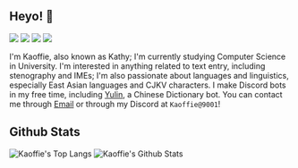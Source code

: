 ## Heyo! 👋

![](https://img.shields.io/badge/OS-Linux,%20Windows-informational?style=flat&logoColor=white&color=D7614B)
![](https://img.shields.io/badge/Spoken%20Languages-Mandarin,%20English,%20Japanese-informational?style=flat&logoColor=white&color=0E7FBF)
![](https://img.shields.io/badge/Programming%20Languages-Java,%20Python,%20C%2B%2B-informational?style=flat&logoColor=white&color=2BBB8B)
[![](https://img.shields.io/badge/Steno%20Theory-Plover-informational?style=flat&logoColor=white&color=447166)](http://www.openstenoproject.org/)


I'm Kaoffie, also known as Kathy; I'm currently studying Computer Science in University. I'm interested in anything related to text entry, including stenography and IMEs; I'm also passionate about languages and linguistics, especially East Asian languages and CJKV characters. I make Discord bots in my free time, including [Yulin](https://kaoffie.github.io/yulin-site/), a Chinese Dictionary bot. You can contact me through [Email](mailto:kaoffie@gmail.com) or through my Discord at `Kaoffie@9001`!

## Github Stats

![Kaoffie's Top Langs](https://github-readme-stats.vercel.app/api/top-langs/?username=Kaoffie&layout=compact&show_icons=true&theme=radical)
![Kaoffie's Github Stats](https://github-readme-stats.vercel.app/api?username=Kaoffie&hide=contribs&line_height=21&show_icons=true&theme=radical)
